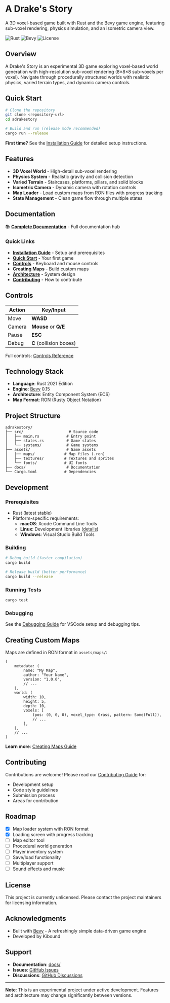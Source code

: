 # A Drake's Story

A 3D voxel-based game built with Rust and the Bevy game engine, featuring sub-voxel rendering, physics simulation, and an isometric camera view.

![Rust](https://img.shields.io/badge/rust-2021-orange.svg)
![Bevy](https://img.shields.io/badge/bevy-0.15-blue.svg)
![License](https://img.shields.io/badge/license-unlicensed-lightgrey.svg)

## Overview

A Drake's Story is an experimental 3D game exploring voxel-based world generation with high-resolution sub-voxel rendering (8×8×8 sub-voxels per voxel). Navigate through procedurally structured worlds with realistic physics, varied terrain types, and dynamic camera controls.

## Quick Start

```bash
# Clone the repository
git clone <repository-url>
cd adrakestory

# Build and run (release mode recommended)
cargo run --release
```

**First time?** See the [Installation Guide](docs/getting-started/installation.md) for detailed setup instructions.

## Features

- **3D Voxel World** - High-detail sub-voxel rendering
- **Physics System** - Realistic gravity and collision detection
- **Varied Terrain** - Staircases, platforms, pillars, and solid blocks
- **Isometric Camera** - Dynamic camera with rotation controls
- **Map Loader** - Load custom maps from RON files with progress tracking
- **State Management** - Clean game flow through multiple states

## Documentation

📚 **[Complete Documentation](docs/README.md)** - Full documentation hub

### Quick Links

- **[Installation Guide](docs/getting-started/installation.md)** - Setup and prerequisites
- **[Quick Start](docs/getting-started/quick-start.md)** - Your first game
- **[Controls](docs/getting-started/controls.md)** - Keyboard and mouse controls
- **[Creating Maps](docs/user-guide/maps/creating-maps.md)** - Build custom maps
- **[Architecture](docs/developer-guide/architecture.md)** - System design
- **[Contributing](docs/developer-guide/contributing.md)** - How to contribute

## Controls

| Action | Key/Input |
|--------|-----------|
| Move | **WASD** |
| Camera | **Mouse** or **Q/E** |
| Pause | **ESC** |
| Debug | **C** (collision boxes) |

Full controls: [Controls Reference](docs/getting-started/controls.md)

## Technology Stack

- **Language**: Rust 2021 Edition
- **Engine**: [Bevy](https://bevyengine.org/) 0.15
- **Architecture**: Entity Component System (ECS)
- **Map Format**: RON (Rusty Object Notation)

## Project Structure

```
adrakestory/
├── src/                    # Source code
│   ├── main.rs            # Entry point
│   ├── states.rs          # Game states
│   └── systems/           # Game systems
├── assets/                # Game assets
│   ├── maps/             # Map files (.ron)
│   ├── textures/         # Textures and sprites
│   └── fonts/            # UI fonts
├── docs/                  # Documentation
└── Cargo.toml            # Dependencies
```

## Development

### Prerequisites

- Rust (latest stable)
- Platform-specific requirements:
  - **macOS**: Xcode Command Line Tools
  - **Linux**: Development libraries ([details](docs/getting-started/installation.md))
  - **Windows**: Visual Studio Build Tools

### Building

```bash
# Debug build (faster compilation)
cargo build

# Release build (better performance)
cargo build --release
```

### Running Tests

```bash
cargo test
```

### Debugging

See the [Debugging Guide](docs/developer-guide/debugging.md) for VSCode setup and debugging tips.

## Creating Custom Maps

Maps are defined in RON format in `assets/maps/`:

```ron
(
    metadata: (
        name: "My Map",
        author: "Your Name",
        version: "1.0.0",
        // ...
    ),
    world: (
        width: 10,
        height: 5,
        depth: 10,
        voxels: [
            (pos: (0, 0, 0), voxel_type: Grass, pattern: Some(Full)),
            // ...
        ],
    ),
    // ...
)
```

**Learn more**: [Creating Maps Guide](docs/user-guide/maps/creating-maps.md)

## Contributing

Contributions are welcome! Please read our [Contributing Guide](docs/developer-guide/contributing.md) for:

- Development setup
- Code style guidelines
- Submission process
- Areas for contribution

## Roadmap

- [x] Map loader system with RON format
- [x] Loading screen with progress tracking
- [ ] Map editor tool
- [ ] Procedural world generation
- [ ] Player inventory system
- [ ] Save/load functionality
- [ ] Multiplayer support
- [ ] Sound effects and music

## License

This project is currently unlicensed. Please contact the project maintainers for licensing information.

## Acknowledgments

- Built with [Bevy](https://bevyengine.org/) - A refreshingly simple data-driven game engine
- Developed by Kibound

## Support

- **Documentation**: [docs/](docs/README.md)
- **Issues**: [GitHub Issues](https://github.com/yourusername/adrakestory/issues)
- **Discussions**: [GitHub Discussions](https://github.com/yourusername/adrakestory/discussions)

---

**Note**: This is an experimental project under active development. Features and architecture may change significantly between versions.
